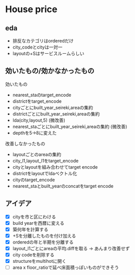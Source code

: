 # House price

## eda
* 排反なカテゴリはorderedだけ
* city_codeとcityは一対一
* layoutの+Sはサービスルームらしい
  
## 効いたもの/効かなかったもの
効いたもの
* nearest_staのtarget_encode
* districtをtarget_encode
* cityごとにbuilt_year_seireki,areaの集約
* districtごとにbuilt_year_seireki,areaの集約
* lda(city,layout,5) (微改善)
* nearest_staごとにbuilt_year_seireki,areaの集約 (微改善)
* depthを5->8に変えた


改善しなかったもの
* layoutごとのareaの集約
* city_l1,layout_l1をtarget_encode
* cityとlayoutを組み合わせてtarget encode
* districtをlayoutでldaベクトル化
* cityのtarget_encode
* nearest_staとbuilt_yearのconcatをtarget encode



## アイデア

* [x] cityを市と区にわける
* [x] build yearを西暦に変える
* [x] 築何年を計算する
* [x] +Sを分離したものを付け加える
* [x] orderedの年と半期を分離する
* [x] layout_l1ごとにareaの平均.diffを取る -> あんまり改善せず
* [x] city codeを削除する
* [x] structureをmultihotに開く
* [ ] area x floor_ratioで延べ床面積っぽいものができそう